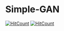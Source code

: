 # Simple-GAN

  [![HitCount](https://hits.dwyl.com/RezuanChowdhuryRifat/Simple-Gan.svg?style=flat-square)](http://hits.dwyl.com/RezuanChowdhuryRifat/Simple-Gan)
  [![HitCount](https://hits.dwyl.com/RezuanChowdhuryRifat/Simple-Gan.svg?style=flat-square&show=unique)](http://hits.dwyl.com/RezuanChowdhuryRifat/Simple-Gan)
